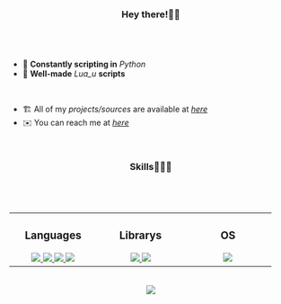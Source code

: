 ### <div align="center">Hey there!👋🏻</div>

#
<br/>

- 🐍 **Constantly scripting in** _Python_
- 🔘 **Well-made** _Lua_u_ **scripts**
<br>

- 🏗 All of my _projects/sources_ are available at [_here_](https://github.com/DexxterGWM?tab=repositories)
- ✉️ You can reach me at [_here_](mailto:thedexxtergandc@gmail.com)

<br/>

### <div align="center">Skills👨🏻‍💻</div>

#
<br/>

<div align="center">
  <table>
    <tr>
      <td valign="top" width="25%">

### <div align="center">Languages</div>
<div align="center">
          <a href="https://github.com/DexxterGWM">
          <img src="https://img.shields.io/badge/python-black?style=for-the-badge&logo=python">
          <img src="https://img.shields.io/badge/javascript-black?style=for-the-badge&logo=javascript">
          <img src="https://img.shields.io/badge/sql-black?style=for-the-badge&logo=mysql">
          <img src="https://img.shields.io/badge/lua-black?style=for-the-badge&logo=lua">
          </a>
</div>
      </td>
      <td valign="top" width="25%">

### <div align="center">Librarys</div>
<div align="center">
          <a href="https://github.com/DexxterGWM">
          <img src="https://img.shields.io/badge/pandas-black?style=for-the-badge&logo=pandas">
          <img src="https://img.shields.io/badge/numpy-black?style=for-the-badge&logo=numpy">
          </a>
</div>
      </td>
      <td valign="top" width="25%">

### <div align="center">OS</div>
<div align="center">
          <a href="https://github.com/DexxterGWM">
          <img src="https://img.shields.io/badge/Linux-black?style=for-the-badge&logo=Linux">
          </a>
</div>
      </td>
    </tr>
  </table>
</div>

<br/>

<div align="center">
  <a href="https://github.com/DexxterGWM">
    <img src="https://komarev.com/ghpvc/?username=DexxterGWM&&style=flat-square"/>
  </a>
</div>

<!--
              (`.          ,-,
              ` `.     ,;' /
               ` .  ,'/ .'
                 `. X /.'
       .-;--''--.._` ` ('
     .'           /    `
    ,          ` '    Q '
    ,         ,   `._    \
 ,.|         '     `-.;_'
 :  . `   ;   `  ` --,.._;
  ' `     ,  )   .'
     `._  , '   /_
        ; ,''-,;' ``-
         ``-..__``--`
-->
